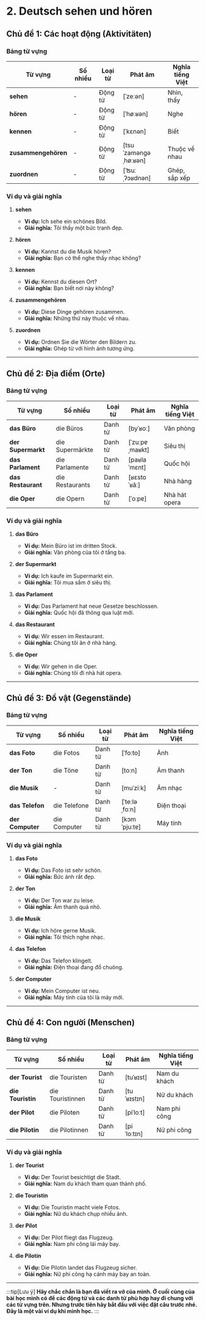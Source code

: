 # 2. Deutsch sehen und hören
## **Chủ đề 1: Các hoạt động (Aktivitäten)**

### **Bảng từ vựng**

| **Từ vựng**     | **Số nhiều** | **Loại từ** | **Phát âm**          | **Nghĩa tiếng Việt** |
| --------------- | ------------ | ----------- | -------------------- | -------------------- |
| **sehen**           | -            | Động từ     | [ˈzeːən]             | Nhìn, thấy           |
| **hören**           | -            | Động từ     | [ˈhøːʁən]            | Nghe                 |
| **kennen**          | -            | Động từ     | [ˈkɛnən]             | Biết                 |
| **zusammengehören** | -            | Động từ     | [tsuˈzamənɡəˌhøːʁən] | Thuộc về nhau        |
| **zuordnen**        | -            | Động từ     | [ˈʦuːˌʔɔʁdnən]       | Ghép, sắp xếp        |

### **Ví dụ và giải nghĩa**

1. **sehen**
    
    - **Ví dụ:** Ich sehe ein schönes Bild.
    - **Giải nghĩa:** Tôi thấy một bức tranh đẹp.
2. **hören**
    
    - **Ví dụ:** Kannst du die Musik hören?
    - **Giải nghĩa:** Bạn có thể nghe thấy nhạc không?
3. **kennen**
    
    - **Ví dụ:** Kennst du diesen Ort?
    - **Giải nghĩa:** Bạn biết nơi này không?
4. **zusammengehören**
    
    - **Ví dụ:** Diese Dinge gehören zusammen.
    - **Giải nghĩa:** Những thứ này thuộc về nhau.
5.  **zuordnen**
    
    - **Ví dụ:** Ordnen Sie die Wörter den Bildern zu.
    - **Giải nghĩa:** Ghép từ với hình ảnh tương ứng.

---

## **Chủ đề 2: Địa điểm (Orte)**

### **Bảng từ vựng**

| **Từ vựng**    | **Số nhiều**    | **Loại từ** | **Phát âm**    | **Nghĩa tiếng Việt** |
| -------------- | --------------- | ----------- | -------------- | -------------------- |
| **das Büro**       | die Büros       | Danh từ     | [byˈʁoː]       | Văn phòng            |
| **der Supermarkt** | die Supermärkte | Danh từ     | [ˈzuːpɐˌmaʁkt] | Siêu thị             |
| **das Parlament**  | die Parlamente  | Danh từ     | [paʁlaˈmɛnt]   | Quốc hội             |
| **das Restaurant** | die Restaurants | Danh từ     | [ʁɛstoˈʁãː]    | Nhà hàng             |
| **die Oper**       | die Opern       | Danh từ     | [ˈoːpɐ]        | Nhà hát opera        |

### **Ví dụ và giải nghĩa**

1. **das Büro**
    
    - **Ví dụ:** Mein Büro ist im dritten Stock.
    - **Giải nghĩa:** Văn phòng của tôi ở tầng ba.
2. **der Supermarkt**
    
    - **Ví dụ:** Ich kaufe im Supermarkt ein.
    - **Giải nghĩa:** Tôi mua sắm ở siêu thị.
3. **das Parlament**
    
    - **Ví dụ:** Das Parlament hat neue Gesetze beschlossen.
    - **Giải nghĩa:** Quốc hội đã thông qua luật mới.
4. **das Restaurant**
    
    - **Ví dụ:** Wir essen im Restaurant.
    - **Giải nghĩa:** Chúng tôi ăn ở nhà hàng.
5. **die Oper**
    
    - **Ví dụ:** Wir gehen in die Oper.
    - **Giải nghĩa:** Chúng tôi đi nhà hát opera.

---

## **Chủ đề 3: Đồ vật (Gegenstände)**

### **Bảng từ vựng**

| **Từ vựng**      | **Số nhiều**     | **Loại từ** | **Phát âm**   | **Nghĩa tiếng Việt** |
| ---------------- | ---------------- | ----------- | ------------- | -------------------- |
| **das Foto**     | die Fotos    | Danh từ     | [ˈfoːto]      | Ảnh                  |
| **der Ton**      | die Töne     | Danh từ     | [toːn]        | Âm thanh             |
| **die Musik**    | -            | Danh từ     | [muˈziːk]     | Âm nhạc              |
| **das Telefon**  | die Telefone | Danh từ     | [ˈteːləˌfoːn] | Điện thoại           |
| **der Computer** | die Computer | Danh từ     | [kɔmˈpjuːtɐ]  | Máy tính             |

### **Ví dụ và giải nghĩa**

1. **das Foto**
    
    - **Ví dụ:** Das Foto ist sehr schön.
    - **Giải nghĩa:** Bức ảnh rất đẹp.
2. **der Ton**
    
    - **Ví dụ:** Der Ton war zu leise.
    - **Giải nghĩa:** Âm thanh quá nhỏ.
3. **die Musik**
    
    - **Ví dụ:** Ich höre gerne Musik.
    - **Giải nghĩa:** Tôi thích nghe nhạc.
4. **das Telefon**
    
    - **Ví dụ:** Das Telefon klingelt.
    - **Giải nghĩa:** Điện thoại đang đổ chuông.
5. **der Computer**
    
    - **Ví dụ:** Mein Computer ist neu.
    - **Giải nghĩa:** Máy tính của tôi là máy mới.

---

## **Chủ đề 4: Con người (Menschen)**

### **Bảng từ vựng**

| **Từ vựng**   | **Số nhiều**     | **Loại từ** | **Phát âm** | **Nghĩa tiếng Việt** |
| ------------- | ---------------- | ----------- | ----------- | -------------------- |
| **der Tourist**   | die Touristen    | Danh từ     | [tuˈʁɪst]   | Nam du khách         |
| **die Touristin** | die Touristinnen | Danh từ     | [tuˈʁɪstɪn] | Nữ du khách          |
| **der Pilot**     | die Piloten      | Danh từ     | [piˈloːt]   | Nam phi công         |
| **die Pilotin**   | die Pilotinnen   | Danh từ     | [piˈloːtɪn] | Nữ phi công          |

### **Ví dụ và giải nghĩa**

1. **der Tourist**
    
    - **Ví dụ:** Der Tourist besichtigt die Stadt.
    - **Giải nghĩa:** Nam du khách tham quan thành phố.
2. **die Touristin**
    
    - **Ví dụ:** Die Touristin macht viele Fotos.
    - **Giải nghĩa:** Nữ du khách chụp nhiều ảnh.
3.  **der Pilot**
    
    - **Ví dụ:** Der Pilot fliegt das Flugzeug.
    - **Giải nghĩa:** Nam phi công lái máy bay.
4. **die Pilotin**
    
    - **Ví dụ:** Die Pilotin landet das Flugzeug sicher.
    - **Giải nghĩa:** Nữ phi công hạ cánh máy bay an toàn.
---
:::tip[Lưu ý]
**Hãy chắc chắn là bạn đã viết ra vở của mình. Ở cuối cùng của bài học mình có để các động từ và các danh từ phù hợp hay đi chung với các từ vựng trên. Nhưng trước tiên hãy bắt đầu với việc đặt câu trước nhé. Đây là một vài ví dụ khi mình học.**
:::